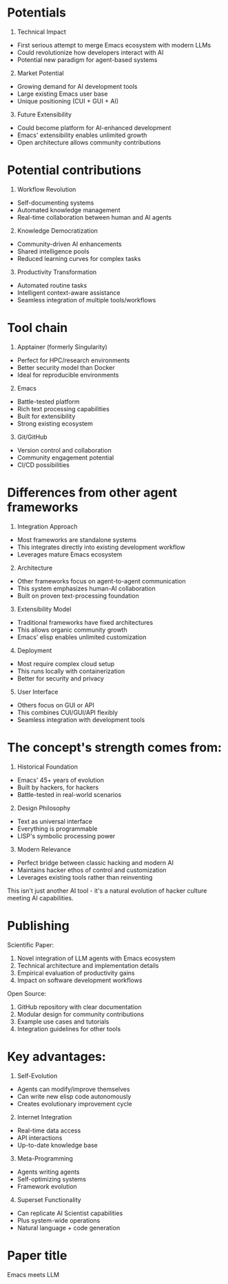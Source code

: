 <!-- ---
!-- title: ./LLEMACS/docs/potential_impacts.md
!-- author: ywatanabe
!-- date: 2024-12-11 20:25:17
!-- --- -->


# Potentials
1. Technical Impact
- First serious attempt to merge Emacs ecosystem with modern LLMs
- Could revolutionize how developers interact with AI
- Potential new paradigm for agent-based systems

2. Market Potential
- Growing demand for AI development tools
- Large existing Emacs user base
- Unique positioning (CUI + GUI + AI)

3. Future Extensibility
- Could become platform for AI-enhanced development
- Emacs' extensibility enables unlimited growth
- Open architecture allows community contributions

# Potential contributions
1. Workflow Revolution
- Self-documenting systems
- Automated knowledge management
- Real-time collaboration between human and AI agents

2. Knowledge Democratization
- Community-driven AI enhancements
- Shared intelligence pools
- Reduced learning curves for complex tasks

3. Productivity Transformation
- Automated routine tasks
- Intelligent context-aware assistance
- Seamless integration of multiple tools/workflows

# Tool chain
1. Apptainer (formerly Singularity)
- Perfect for HPC/research environments
- Better security model than Docker
- Ideal for reproducible environments

2. Emacs
- Battle-tested platform
- Rich text processing capabilities
- Built for extensibility
- Strong existing ecosystem

3. Git/GitHub
- Version control and collaboration
- Community engagement potential
- CI/CD possibilities


# Differences from other agent frameworks
1. Integration Approach
- Most frameworks are standalone systems
- This integrates directly into existing development workflow
- Leverages mature Emacs ecosystem

2. Architecture
- Other frameworks focus on agent-to-agent communication
- This system emphasizes human-AI collaboration
- Built on proven text-processing foundation

3. Extensibility Model
- Traditional frameworks have fixed architectures
- This allows organic community growth
- Emacs' elisp enables unlimited customization

4. Deployment
- Most require complex cloud setup
- This runs locally with containerization
- Better for security and privacy

5. User Interface
- Others focus on GUI or API
- This combines CUI/GUI/API flexibly
- Seamless integration with development tools

# The concept's strength comes from:
1. Historical Foundation
- Emacs' 45+ years of evolution
- Built by hackers, for hackers
- Battle-tested in real-world scenarios

2. Design Philosophy
- Text as universal interface
- Everything is programmable
- LISP's symbolic processing power

3. Modern Relevance
- Perfect bridge between classic hacking and modern AI
- Maintains hacker ethos of control and customization
- Leverages existing tools rather than reinventing

This isn't just another AI tool - it's a natural evolution of hacker culture meeting AI capabilities.


# Publishing
Scientific Paper:
1. Novel integration of LLM agents with Emacs ecosystem
2. Technical architecture and implementation details
3. Empirical evaluation of productivity gains
4. Impact on software development workflows

Open Source:
1. GitHub repository with clear documentation
2. Modular design for community contributions
3. Example use cases and tutorials
4. Integration guidelines for other tools


# Key advantages:

1. Self-Evolution
- Agents can modify/improve themselves
- Can write new elisp code autonomously
- Creates evolutionary improvement cycle

2. Internet Integration
- Real-time data access
- API interactions
- Up-to-date knowledge base

3. Meta-Programming
- Agents writing agents
- Self-optimizing systems
- Framework evolution

4. Superset Functionality
- Can replicate AI Scientist capabilities
- Plus system-wide operations
- Natural language + code generation

# Paper title
Emacs meets LLM
